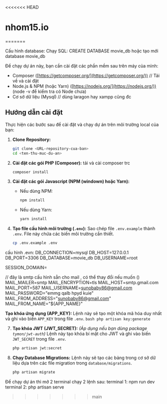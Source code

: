 <<<<<<< HEAD
# nhom15.io
=======


Cấu hình database:
Chạy SQL: CREATE DATABASE movie_db
hoặc tạo mới database movie_db


Để chạy dự án này, bạn cần cài đặt các phần mềm sau trên máy của mình:

* Composer ([https://getcomposer.org/](https://getcomposer.org/)) // Tải về và cài đặt
* Node.js & NPM (hoặc Yarn) ([https://nodejs.org/](https://nodejs.org/)) (node -v để kiểm tra có Node chưa)
* Cơ sở dữ liệu (Mysql) // dùng laragon hay xampp cũng đc 

## Hướng dẫn cài đặt

Thực hiện các bước sau để cài đặt và chạy dự án trên môi trường local của bạn:

1.  **Clone Repository:**
    ```bash
    git clone <URL-repository-cua-ban>
    cd <ten-thu-muc-du-an>
    ```

2.  **Cài đặt các gói PHP (Composer):** tải và cài composer trc 
    ```bash
    composer install
    ```

3.  **Cài đặt các gói Javascript (NPM (windown) hoặc Yarn):**
    * Nếu dùng NPM:
        ```bash
        npm install
        ```
    * Nếu dùng Yarn:
        ```bash
        yarn install
        ```

4.  **Tạo file cấu hình môi trường (`.env`):**
    Sao chép file `.env.example` thành `.env`. File này chứa các biến môi trường cần thiết.
    ```bash
    cp .env.example .env
    ```

cấu hình .evn:
DB_CONNECTION=mysql
DB_HOST=127.0.0.1
DB_PORT=3306
DB_DATABASE=movie_db
DB_USERNAME=root

SESSION_DOMAIN=

// đây là smtp cấu hình sẵn cho mail , có thể thay đổi nếu muốn ()
MAIL_MAILER=smtp
MAIL_ENCRYPTION=tls
MAIL_HOST=smtp.gmail.com
MAIL_PORT=587
MAIL_USERNAME=sunobaby86@gmail.com
MAIL_PASSWORD="emmg qalb hpyd kuie"
MAIL_FROM_ADDRESS="sunobaby86@gmail.com"
MAIL_FROM_NAME="${APP_NAME}"


  **Tạo khóa ứng dụng (APP_KEY):**
    Lệnh này sẽ tạo một khóa mã hóa duy nhất và ghi vào biến `APP_KEY` trong file `.env`.
    ```bash
    php artisan key:generate
    ```

7.  **Tạo khóa JWT (JWT_SECRET):**
    *(Áp dụng nếu bạn dùng package `tymon/jwt-auth`)*
    Lệnh này tạo khóa bí mật cho JWT và ghi vào biến `JWT_SECRET` trong file `.env`.
    ```bash
    php artisan jwt:secret
    ```

8.  **Chạy Database Migrations:**
    Lệnh này sẽ tạo các bảng trong cơ sở dữ liệu dựa trên các file migration trong `database/migrations`.
    ```bash
    php artisan migrate
    ```
Để chạy dự án thì mở 2 terminal chạy 2 lệnh sau:
terminal 1: npm run dev
terminal 2: php artisan serve

>>>>>>> main
